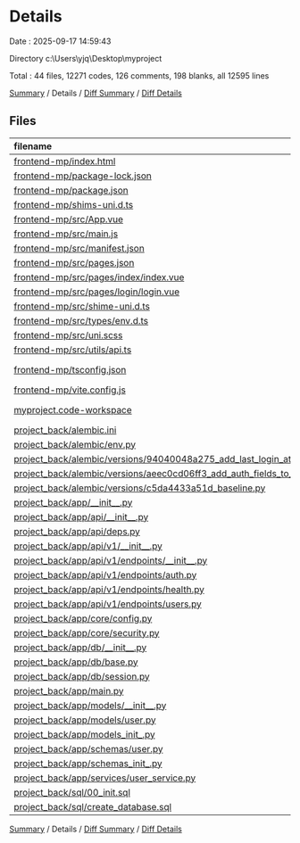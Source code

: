 # Details

Date : 2025-09-17 14:59:43

Directory c:\\Users\\yjq\\Desktop\\myproject

Total : 44 files,  12271 codes, 126 comments, 198 blanks, all 12595 lines

[Summary](results.md) / Details / [Diff Summary](diff.md) / [Diff Details](diff-details.md)

## Files
| filename | language | code | comment | blank | total |
| :--- | :--- | ---: | ---: | ---: | ---: |
| [frontend-mp/index.html](/frontend-mp/index.html) | HTML | 18 | 2 | 1 | 21 |
| [frontend-mp/package-lock.json](/frontend-mp/package-lock.json) | JSON | 11,026 | 0 | 1 | 11,027 |
| [frontend-mp/package.json](/frontend-mp/package.json) | JSON | 68 | 0 | 1 | 69 |
| [frontend-mp/shims-uni.d.ts](/frontend-mp/shims-uni.d.ts) | TypeScript | 6 | 1 | 4 | 11 |
| [frontend-mp/src/App.vue](/frontend-mp/src/App.vue) | vue | 16 | 0 | 2 | 18 |
| [frontend-mp/src/main.js](/frontend-mp/src/main.js) | JavaScript | 10 | 0 | 1 | 11 |
| [frontend-mp/src/manifest.json](/frontend-mp/src/manifest.json) | JSON | 64 | 8 | 1 | 73 |
| [frontend-mp/src/pages.json](/frontend-mp/src/pages.json) | JSON | 22 | 0 | 1 | 23 |
| [frontend-mp/src/pages/index/index.vue](/frontend-mp/src/pages/index/index.vue) | vue | 116 | 0 | 17 | 133 |
| [frontend-mp/src/pages/login/login.vue](/frontend-mp/src/pages/login/login.vue) | vue | 28 | 0 | 2 | 30 |
| [frontend-mp/src/shime-uni.d.ts](/frontend-mp/src/shime-uni.d.ts) | TypeScript | 5 | 0 | 1 | 6 |
| [frontend-mp/src/types/env.d.ts](/frontend-mp/src/types/env.d.ts) | TypeScript | 6 | 1 | 0 | 7 |
| [frontend-mp/src/uni.scss](/frontend-mp/src/uni.scss) | SCSS | 37 | 25 | 14 | 76 |
| [frontend-mp/src/utils/api.ts](/frontend-mp/src/utils/api.ts) | TypeScript | 67 | 5 | 10 | 82 |
| [frontend-mp/tsconfig.json](/frontend-mp/tsconfig.json) | JSON with Comments | 18 | 0 | 0 | 18 |
| [frontend-mp/vite.config.js](/frontend-mp/vite.config.js) | JavaScript | 11 | 0 | 2 | 13 |
| [myproject.code-workspace](/myproject.code-workspace) | JSON with Comments | 8 | 0 | 0 | 8 |
| [project\_back/alembic.ini](/project_back/alembic.ini) | Ini | 121 | 0 | 27 | 148 |
| [project\_back/alembic/env.py](/project_back/alembic/env.py) | Python | 51 | 5 | 9 | 65 |
| [project\_back/alembic/versions/94040048a275\_add\_last\_login\_at\_to\_user.py](/project_back/alembic/versions/94040048a275_add_last_login_at_to_user.py) | Python | 28 | 14 | 7 | 49 |
| [project\_back/alembic/versions/aeec0cd06ff3\_add\_auth\_fields\_to\_user.py](/project_back/alembic/versions/aeec0cd06ff3_add_auth_fields_to_user.py) | Python | 30 | 14 | 7 | 51 |
| [project\_back/alembic/versions/c5da4433a51d\_baseline.py](/project_back/alembic/versions/c5da4433a51d_baseline.py) | Python | 10 | 10 | 6 | 26 |
| [project\_back/app/\_\_init\_\_.py](/project_back/app/__init__.py) | Python | 0 | 0 | 1 | 1 |
| [project\_back/app/api/\_\_init\_\_.py](/project_back/app/api/__init__.py) | Python | 0 | 0 | 1 | 1 |
| [project\_back/app/api/deps.py](/project_back/app/api/deps.py) | Python | 20 | 0 | 2 | 22 |
| [project\_back/app/api/v1/\_\_init\_\_.py](/project_back/app/api/v1/__init__.py) | Python | 0 | 0 | 1 | 1 |
| [project\_back/app/api/v1/endpoints/\_\_init\_\_.py](/project_back/app/api/v1/endpoints/__init__.py) | Python | 0 | 0 | 1 | 1 |
| [project\_back/app/api/v1/endpoints/auth.py](/project_back/app/api/v1/endpoints/auth.py) | Python | 14 | 0 | 2 | 16 |
| [project\_back/app/api/v1/endpoints/health.py](/project_back/app/api/v1/endpoints/health.py) | Python | 12 | 0 | 2 | 14 |
| [project\_back/app/api/v1/endpoints/users.py](/project_back/app/api/v1/endpoints/users.py) | Python | 41 | 2 | 12 | 55 |
| [project\_back/app/core/config.py](/project_back/app/core/config.py) | Python | 31 | 1 | 7 | 39 |
| [project\_back/app/core/security.py](/project_back/app/core/security.py) | Python | 15 | 1 | 4 | 20 |
| [project\_back/app/db/\_\_init\_\_.py](/project_back/app/db/__init__.py) | Python | 0 | 0 | 1 | 1 |
| [project\_back/app/db/base.py](/project_back/app/db/base.py) | Python | 3 | 0 | 1 | 4 |
| [project\_back/app/db/session.py](/project_back/app/db/session.py) | Python | 18 | 0 | 3 | 21 |
| [project\_back/app/main.py](/project_back/app/main.py) | Python | 39 | 2 | 9 | 50 |
| [project\_back/app/models/\_\_init\_\_.py](/project_back/app/models/__init__.py) | Python | 1 | 0 | 0 | 1 |
| [project\_back/app/models/user.py](/project_back/app/models/user.py) | Python | 15 | 0 | 1 | 16 |
| [project\_back/app/models\_init\_.py](/project_back/app/models_init_.py) | Python | 0 | 0 | 1 | 1 |
| [project\_back/app/schemas/user.py](/project_back/app/schemas/user.py) | Python | 28 | 0 | 6 | 34 |
| [project\_back/app/schemas\_init\_.py](/project_back/app/schemas_init_.py) | Python | 0 | 0 | 1 | 1 |
| [project\_back/app/services/user\_service.py](/project_back/app/services/user_service.py) | Python | 75 | 0 | 7 | 82 |
| [project\_back/sql/00\_init.sql](/project_back/sql/00_init.sql) | MS SQL | 190 | 24 | 18 | 232 |
| [project\_back/sql/create\_database.sql](/project_back/sql/create_database.sql) | MS SQL | 3 | 11 | 3 | 17 |

[Summary](results.md) / Details / [Diff Summary](diff.md) / [Diff Details](diff-details.md)